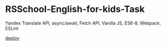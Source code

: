 # RSSchool-English-for-kids-Task

Yandex Translate API, async/await, Fetch API, Vanilla JS, ES6-8, Webpack, ESLint

[deploy](https://araneusx.github.io/RSSchool-English-for-kids/)
